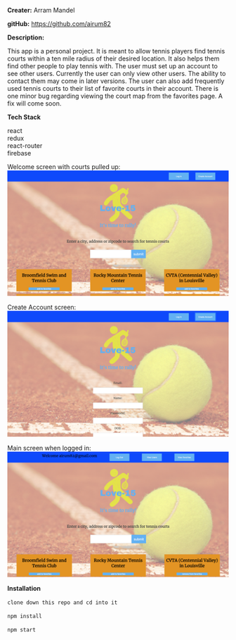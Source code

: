 <b>Creater:</b> Arram Mandel

<b>gitHub:</b> https://github.com/airum82

<b>Description:</b>

This app is a personal project. It is meant to allow tennis players find tennis courts within a ten mile radius of their desired location. It also helps them find other people to play tennis with. The user must set up an account to see other users. Currently the user can only view other users. The ability to contact them may come in later versions. The user can also add frequently used tennis courts to their list of favorite courts in their account. There is one minor bug regarding viewing the court map from the favorites page. A fix will come soon.

<b>Tech Stack</b>

react<br>redux<br>react-router<br>firebase

Welcome screen with courts pulled up:
<img src="https://github.com/airum82/love-15/blob/master/Screen%20Shot%202018-07-31%20at%205.18.03%20PM.png">

Create Account screen:
<img src="https://github.com/airum82/love-15/blob/master/Screen%20Shot%202018-07-31%20at%205.18.28%20PM.png">


Main screen when logged in: 
<img src="https://github.com/airum82/love-15/blob/master/Screen%20Shot%202018-07-31%20at%205.18.57%20PM.png">

<b>Installation</b>

```clone down this repo and cd into it```

```npm install```

```npm start```

